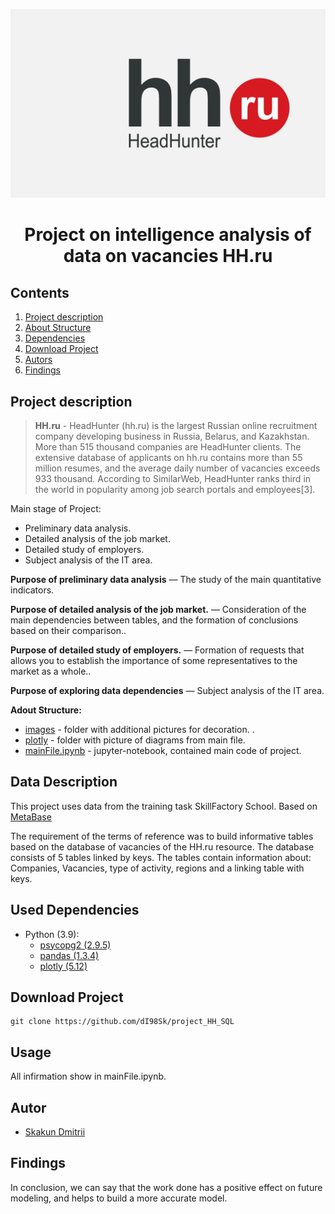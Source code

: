 
![](/images/hh_logo.jpeg)
# <center> Project on intelligence analysis of data on vacancies HH.ru </center>
## Contents
1. [Project description](#Project-description)
2. [About Structure](#About%20Structure)
3. [Dependencies](#Dependencies)
4. [Download Project](#Download-Project)
5. [Autors](#Autors)
6. [Findings](Findings)

## Project description

> **HH.ru** - HeadHunter (hh.ru) is the largest Russian online recruitment company developing business in Russia, Belarus, and Kazakhstan. More than 515 thousand companies are HeadHunter clients. The extensive database of applicants on hh.ru contains more than 55 million resumes, and the average daily number of vacancies exceeds 933 thousand. According to SimilarWeb, HeadHunter ranks third in the world in popularity among job search portals and employees[3].


Main stage of Project:
* Preliminary data analysis.
* Detailed analysis of the job market.
* Detailed study of employers.
* Subject analysis of the IT area.





**Purpose of preliminary data analysis** — 
The study of the main quantitative indicators.

**Purpose of detailed analysis of the job market.** — 
Consideration of the main dependencies between tables, and the formation of conclusions based on their comparison..

**Purpose of detailed study of employers.** — 
Formation of requests that allows you to establish the importance of some representatives to the market as a whole..

**Purpose of exploring data dependencies** — 
Subject analysis of the IT area.


**Adout Structure:**
* [images](./images) - folder with additional pictures for decoration. .
* [plotly](./plotly) - folder with picture of diagrams from main file.
* [mainFile.ipynb](./mainFile.ipynb) - jupyter-notebook, contained main code of project.


## Data Description
This project uses data from the training task SkillFactory School. Based on [MetaBase](https://www.metabase.com/)

The requirement of the terms of reference was to build informative tables based on the database of vacancies of the HH.ru resource. The database consists of 5 tables linked by keys. The tables contain information about: Companies, Vacancies, type of activity, regions and a linking table with keys.

## Used Dependencies
* Python (3.9):
    * [psycopg2 (2.9.5)](https://pypi.org/project/psycopg2/)
    * [pandas (1.3.4)](https://pandas.pydata.org)
    * [plotly (5.12)](https://plotly.com/python/)

## Download Project

```
git clone https://github.com/dI98Sk/project_HH_SQL
```

## Usage
All infirmation show in mainFile.ipynb.

##  Autor

* [Skakun Dmitrii](https://www.instagram.com/skakun_dr/)

## Findings

In conclusion, we can say that the work done has a positive effect on future modeling, and helps to build a more accurate model.
